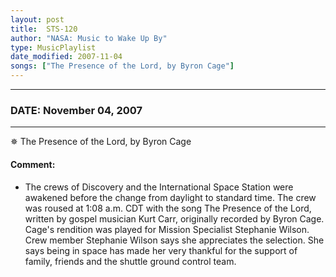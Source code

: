 ```yaml
---
layout: post
title:  STS-120
author: "NASA: Music to Wake Up By"
type: MusicPlaylist
date_modified: 2007-11-04
songs: ["The Presence of the Lord, by Byron Cage"]
---
```


----
### DATE: November 04, 2007
----
✵ The Presence of the Lord, by Byron Cage

#### Comment:
* The crews of Discovery and the International Space Station were awakened before the change from daylight to standard time. The crew was roused at 1:08 a.m. CDT with the song The Presence of the Lord, written by gospel musician Kurt Carr, originally recorded by Byron Cage. Cage's rendition was played for Mission Specialist Stephanie Wilson. Crew member Stephanie Wilson says she appreciates the selection. She says being in space has made her very thankful for the support of family, friends and the shuttle ground control team.



<br/>
<center>
	<a target="_blank"
	   href="https://twitter.com/intent/tweet?hashtags=Space,NASA,Playlist,NASAWakeupCalls,SpaceProgram&text={{ page.author}}, '{{ page.songs.first }}' {{ page.title }}, {{ page.date | date: '%B %d, %Y' }}. {{ site.url }}{{ page.url }}&via=nasawakeupcalls"><i class="fab fa-twitter" alt="Tweet this page" style="font-size: 1.3em;"></i></a>
	&nbsp; 	<i class="fas fa-user-astronaut" style="font-size: 1.5em;"></i> &nbsp;
    <a id="custom_amazon_link"
       type="amzn" search="#"
       category="popular music">
    <i class="fab fa-amazon" style="font-size: 1.3em;"></i></a>
</center>

<!-- Randomly resolve an individual entry from a song array -->
<script src="/assets/javascript/seedrandom.min.js"></script>
<script>
  var wake_me_up = ["The Presence of the Lord, by Byron Cage"];
  var prng = new Math.seedrandom();
  function randomSong() {
    song = wake_me_up[Math.floor(Math.random() * wake_me_up.length)];
    var amazon_link = document.getElementById("custom_amazon_link");
    amazon_link.setAttribute("search", song);
  }
  window.onload = randomSong();
</script>
